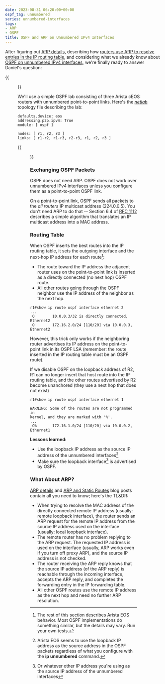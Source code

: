 ```yaml
---
date: 2023-08-31 06:20:00+00:00
ospf_tag: unnumbered
series: unnumbered-interfaces
tags:
- ARP
- OSPF
title: OSPF and ARP on Unnumbered IPv4 Interfaces
---
```

After figuring out [ARP details](/2023/08/arp-details/), describing how [routers use ARP to resolve entries in the IP routing table](/2023/08/arp-static-routes/), and considering what we already know about [OSPF on unnumbered IPv4 interfaces](/2022/01/ospf-unnumbered/), we're finally ready to answer Daniel's question:

{{<figure src="/2023/08/ARP-Q.png">}}
<!--more-->
We'll use a simple OSPF lab consisting of three Arista cEOS routers with unnumbered point-to-point links. Here's the _[netlab](https://netlab.tools/)_ topology file describing the lab:

```
defaults.device: eos
addressing.p2p.ipv4: True
module: [ ospf ]

nodes: [ r1, r2, r3 ]
links: [ r1-r2, r1-r3, r2-r3, r1, r2, r3 ]
```

{{<figure src="/2023/08/ospf-unnumbered.png" caption="Lab topology">}}

### Exchanging OSPF Packets

OSPF does not need ARP. OSPF does not work over unnumbered IPv4 interfaces unless you configure them as a point-to-point OSPF link.

On a point-to-point link, OSPF sends all packets to the *all routers* IP multicast address (224.0.0.5). You don't need ARP to do that -- Section 6.4 of [RFC 1112](https://www.rfc-editor.org/rfc/rfc1112.html) describes a simple algorithm that translates an IP multicast address into a MAC address.

### Routing Table

When OSPF inserts the best routes into the IP routing table, it sets the outgoing interface and the next-hop IP address for each route[^DMD]:

[^DMD]: The rest of this section describes Arista EOS behavior. Most OSPF implementations do something similar, but the details may vary. Run your own tests.

* The route toward the IP address the adjacent router uses on the point-to-point link is inserted as a directly connected (no next hop) OSPF route.
* All other routes going through the OSPF neighbor use the IP address of the neighbor as the next hop.

```
r1#show ip route ospf interface ethernet 2
...
 O        10.0.0.3/32 is directly connected, Ethernet2
 O        172.16.2.0/24 [110/20] via 10.0.0.3, Ethernet2
```

However, this trick only works if the neighboring router advertises its IP address on the point-to-point link in its OSPF LSA (remember: the route inserted in the IP routing table must be an OSPF route).

If we disable OSPF on the loopback address of R2, R1 can no longer insert that host route into the IP routing table, and the other routes advertised by R2 become unanchored (they use a next hop that does not exist)

```
r1#show ip route ospf interface ethernet 1

WARNING: Some of the routes are not programmed in
kernel, and they are marked with '%'.
...
 O%       172.16.1.0/24 [110/20] via 10.0.0.2, Ethernet1
```

**Lessons learned:**

* Use the loopback IP address as the source IP address of the unnumbered interfaces[^ADC]
* Make sure the loopback interface[^OWE] is advertised by OSPF.

[^ADC]: Arista EOS seems to use the loopback IP address as the source address in the OSPF packets regardless of what you configure with the **ip unnumbered** command.

[^OWE]: Or whatever other IP address you're using as the source IP address of the unnumbered interfaces

### What About ARP?

[ARP details](/2023/08/arp-details/) and [ARP and Static Routes](/2023/08/arp-static-routes/) blog posts contain all you need to know; here's the TL&DR:

* When trying to resolve the MAC address of the directly connected remote IP address (usually: remote loopback interface), the router sends an ARP request for the remote IP address from the source IP address used on the interface (usually: local loopback interface).
* The remote router has no problem replying to the ARP request. The requested IP address is used on the interface (usually, ARP works even if you turn off proxy ARP), and the source IP address is not checked.
* The router receiving the ARP reply knows that the source IP address (of the ARP reply) is reachable through the incoming interface, accepts the ARP reply, and completes the forwarding entry in the IP forwarding table.
* All other OSPF routes use the remote IP address as the next hop and need no further ARP resolution.
